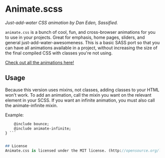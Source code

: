 # Animate.scss 
*Just-add-water CSS animation by Dan Eden, Sassified.*

`animate.css` is a bunch of cool, fun, and cross-browser animations for you to use in your projects. Great for emphasis, home pages, sliders, and general just-add-water-awesomeness. This is a basic SASS port so that you can have all animations available in a project, without increasing the size of the final compiled CSS with classes you're not using. 

[Check out all the animations here!](https://daneden.github.io/animate.css/)

## Usage
Because this version uses mixins, not classes, adding classes to your HTML won't work. To add an animation, call the mixin you want on the relevant element in your SCSS. If you want an infinite animation, you must also call the animate-infinite mixin.

Example: 

``` p { 	
	@include bounce;
	@include animate-infinite; 
} ```


## License
Animate.css is licensed under the MIT license. (http://opensource.org/licenses/MIT).